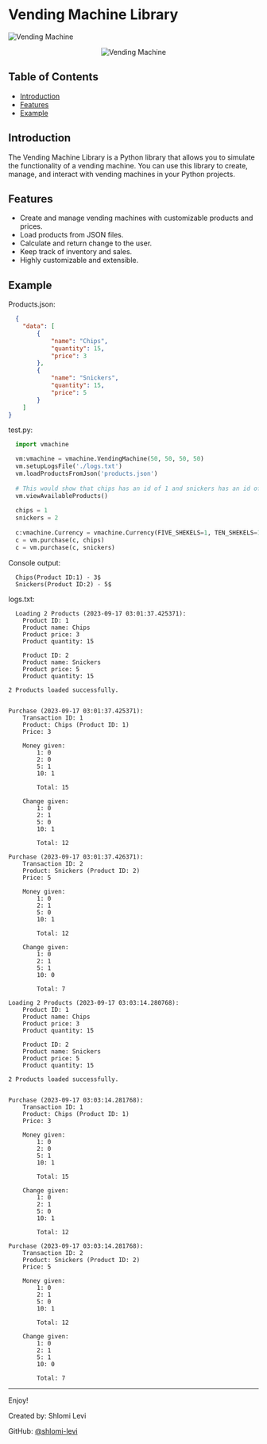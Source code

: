 # Vending Machine Library
![Vending Machine](https://img.shields.io/badge/Vending%20Machine-Python-blue)
<p align="center">
  <img src='https://i.pinimg.com/550x/d1/f4/ee/d1f4ee469417cdeac410dbcf2921c94f.jpg' alt="Vending Machine">
</p>

## Table of Contents
- [Introduction](#introduction)
- [Features](#features)
- [Example](#example)

## Introduction

The Vending Machine Library is a Python library that allows you to simulate the functionality of a vending machine. You can use this library to create, manage, and interact with vending machines in your Python projects.

## Features

- Create and manage vending machines with customizable products and prices.
- Load products from JSON files.
- Calculate and return change to the user.
- Keep track of inventory and sales.
- Highly customizable and extensible.

## Example

Products.json:
```json
  {
    "data": [
        {
            "name": "Chips",
            "quantity": 15,
            "price": 3
        },
        {
            "name": "Snickers",
            "quantity": 15,
            "price": 5
        }
    ]
}
```

test.py:
```python
  import vmachine

  vm:vmachine = vmachine.VendingMachine(50, 50, 50, 50)
  vm.setupLogsFile('./logs.txt')
  vm.loadProductsFromJson('products.json')
  
  # This would show that chips has an id of 1 and snickers has an id of 2.
  vm.viewAvailableProducts()
  
  chips = 1
  snickers = 2
  
  c:vmachine.Currency = vmachine.Currency(FIVE_SHEKELS=1, TEN_SHEKELS=1)
  c = vm.purchase(c, chips)
  c = vm.purchase(c, snickers)
```
Console output:
```console
  Chips(Product ID:1) - 3$
  Snickers(Product ID:2) - 5$
```
logs.txt:
```
  Loading 2 Products (2023-09-17 03:01:37.425371):
	Product ID: 1
	Product name: Chips
	Product price: 3
	Product quantity: 15

	Product ID: 2
	Product name: Snickers
	Product price: 5
	Product quantity: 15

2 Products loaded successfully.


Purchase (2023-09-17 03:01:37.425371):
	Transaction ID: 1
	Product: Chips (Product ID: 1)
	Price: 3

	Money given: 
		1: 0
		2: 0
		5: 1
		10: 1

		Total: 15

	Change given:
		1: 0
		2: 1
		5: 0
		10: 1

		Total: 12

Purchase (2023-09-17 03:01:37.426371):
	Transaction ID: 2
	Product: Snickers (Product ID: 2)
	Price: 5

	Money given: 
		1: 0
		2: 1
		5: 0
		10: 1

		Total: 12

	Change given:
		1: 0
		2: 1
		5: 1
		10: 0

		Total: 7

Loading 2 Products (2023-09-17 03:03:14.280768):
	Product ID: 1
	Product name: Chips
	Product price: 3
	Product quantity: 15

	Product ID: 2
	Product name: Snickers
	Product price: 5
	Product quantity: 15

2 Products loaded successfully.


Purchase (2023-09-17 03:03:14.281768):
	Transaction ID: 1
	Product: Chips (Product ID: 1)
	Price: 3

	Money given: 
		1: 0
		2: 0
		5: 1
		10: 1

		Total: 15

	Change given:
		1: 0
		2: 1
		5: 0
		10: 1

		Total: 12

Purchase (2023-09-17 03:03:14.281768):
	Transaction ID: 2
	Product: Snickers (Product ID: 2)
	Price: 5

	Money given: 
		1: 0
		2: 1
		5: 0
		10: 1

		Total: 12

	Change given:
		1: 0
		2: 1
		5: 1
		10: 0

		Total: 7
```
---
Enjoy!

Created by: Shlomi Levi

GitHub: [@shlomi-levi](https://github.com/shlomi-levi)
